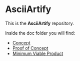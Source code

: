 # AsciiArtify
This is the **AsciiArtify** repository.

Inside the doc folder you will find:
- [Concept](doc/Concept.md)
- [Proof of Concept](doc/POC.md)
- [Minimum Viable Product](doc/MVP.md)
